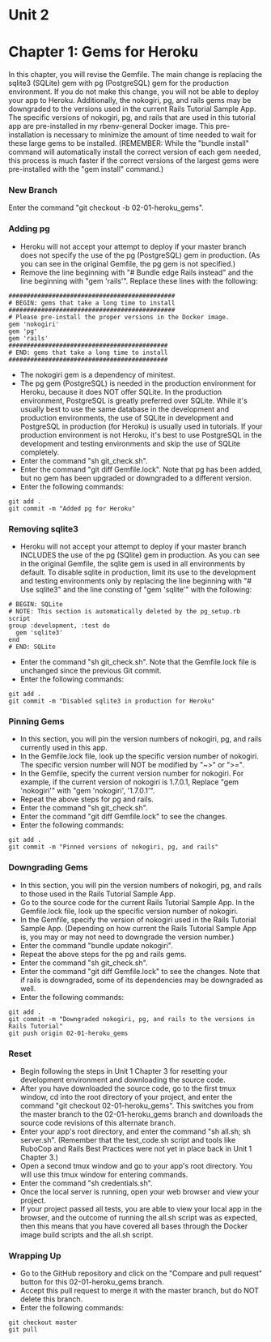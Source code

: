 # Unit 2
# Chapter 1: Gems for Heroku

In this chapter, you will revise the Gemfile.  The main change is replacing the sqlite3 (SQLite) gem with pg (PostgreSQL) gem for the production environment.  If you do not make this change, you will not be able to deploy your app to Heroku.  Additionally, the nokogiri, pg, and rails gems may be downgraded to the versions used in the current Rails Tutorial Sample App.  The specific versions of nokogiri, pg, and rails that are used in this tutorial app are pre-installed in my rbenv-general Docker image.  This pre-installation is necessary to minimize the amount of time needed to wait for these large gems to be installed.  (REMEMBER: While the "bundle install" command will automatically install the correct version of each gem needed, this process is much faster if the correct versions of the largest gems were pre-installed with the "gem install" command.)

### New Branch
Enter the command "git checkout -b 02-01-heroku_gems".

### Adding pg
* Heroku will not accept your attempt to deploy if your master branch does not specify the use of the pg (PostgreSQL) gem in production.  (As you can see in the original Gemfile, the pg gem is not specified.)
* Remove the line beginning with "# Bundle edge Rails instead" and the line beginning with "gem 'rails'".  Replace these lines with the following:
```
##############################################
# BEGIN: gems that take a long time to install
##############################################
# Please pre-install the proper versions in the Docker image.
gem 'nokogiri'
gem 'pg'
gem 'rails'
############################################
# END: gems that take a long time to install
############################################

```
* The nokogiri gem is a dependency of minitest.
* The pg gem (PostgreSQL) is needed in the production environment for Heroku, because it does NOT offer SQLite.  In the production environment, PostgreSQL is greatly preferred over SQLite.  While it's usually best to use the same database in the development and production environments, the use of SQLite in development and PostgreSQL in production (for Heroku) is usually used in tutorials.  If your production environment is not Heroku, it's best to use PostgreSQL in the development and testing environments and skip the use of SQLite completely.
* Enter the command "sh git_check.sh".
* Enter the command "git diff Gemfile.lock".  Note that pg has been added, but no gem has been upgraded or downgraded to a different version.
* Enter the following commands: 
```
git add .
git commit -m "Added pg for Heroku"
```

### Removing sqlite3
* Heroku will not accept your attempt to deploy if your master branch INCLUDES the use of the pg (SQlite) gem in production.  As you can see in the original Gemfile, the sqlite gem is used in all environments by default.  To disable sqlite in production, limit its use to the development and testing environments only by replacing the line beginning with "# Use sqlite3" and the line consting of "gem 'sqlite'" with the following:
```
# BEGIN: SQLite
# NOTE: This section is automatically deleted by the pg_setup.rb script
group :development, :test do
  gem 'sqlite3'
end
# END: SQLite
```
* Enter the command "sh git_check.sh".  Note that the Gemfile.lock file is unchanged since the previous Git commit.
* Enter the following commands:
```
git add .
git commit -m "Disabled sqlite3 in production for Heroku"
```

### Pinning Gems
* In this section, you will pin the version numbers of nokogiri, pg, and rails currently used in this app.
* In the Gemfile.lock file, look up the specific version number of nokogiri.  The specific version number will NOT be modified by "~>" or ">=".
* In the Gemfile, specify the current version number for nokogiri.  For example, if the current version of nokogiri is 1.7.0.1, Replace "gem 'nokogiri'" with "gem 'nokogiri', '1.7.0.1'".
* Repeat the above steps for pg and rails.
* Enter the command "sh git_check.sh".
* Enter the command "git diff Gemfile.lock" to see the changes.
* Enter the following commands:
```
git add .
git commit -m "Pinned versions of nokogiri, pg, and rails"
```

### Downgrading Gems
* In this section, you will pin the version numbers of nokogiri, pg, and rails to those used in the Rails Tutorial Sample App.
* Go to the source code for the current Rails Tutorial Sample App.  In the Gemfile.lock file, look up the specific version number of nokogiri.
* In the Gemfile, specify the version of nokogiri used in the Rails Tutorial Sample App.  (Depending on how current the Rails Tutorial Sample App is, you may or may not need to downgrade the version number.)
* Enter the command "bundle update nokogiri".
* Repeat the above steps for the pg and rails gems.
* Enter the command "sh git_check.sh".
* Enter the command "git diff Gemfile.lock" to see the changes.  Note that if rails is downgraded, some of its dependencies may be downgraded as well.
* Enter the following commands:
```
git add .
git commit -m "Downgraded nokogiri, pg, and rails to the versions in Rails Tutorial"
git push origin 02-01-heroku_gems
```

### Reset
* Begin following the steps in Unit 1 Chapter 3 for resetting your development environment and downloading the source code.
* After you have downloaded the source code, go to the first tmux window, cd into the root directory of your project, and enter the command "git checkout 02-01-heroku_gems".  This switches you from the master branch to the 02-01-heroku_gems branch and downloads the source code revisions of this alternate branch.
* Enter your app's root directory, and enter the command "sh all.sh; sh server.sh". (Remember that the test_code.sh script and tools like RuboCop and Rails Best Practices were not yet in place back in Unit 1 Chapter 3.)
* Open a second tmux window and go to your app's root directory.  You will use this tmux window for entering commands.
* Enter the command "sh credentials.sh".
* Once the local server is running, open your web browser and view your project.
* If your project passed all tests, you are able to view your local app in the browser, and the outcome of running the all.sh script was as expected, then this means that you have covered all bases through the Docker image build scripts and the all.sh script.

### Wrapping Up 
* Go to the GitHub repository and click on the "Compare and pull request" button for this 02-01-heroku_gems branch.
* Accept this pull request to merge it with the master branch, but do NOT delete this branch.
* Enter the following commands:
```
git checkout master
git pull
```
